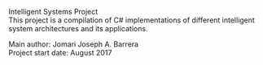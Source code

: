 Intelligent Systems Project  
This project is a compilation of C# implementations of different intelligent system architectures and its applications.  
  
Main author: Jomari Joseph A. Barrera  
Project start date: August 2017  

